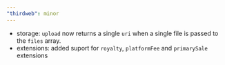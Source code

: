 ```yaml
---
"thirdweb": minor
---
```


- storage: `upload` now returns a single `uri` when a single file is passed to the `files` array.
- extensions: added suport for `royalty`, `platformFee` and `primarySale` extensions